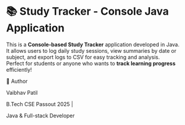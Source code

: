 
# 📚 Study Tracker - Console Java Application  

This is a **Console-based Study Tracker** application developed in Java.  
It allows users to log daily study sessions, view summaries by date or subject, and export logs to CSV for easy tracking and analysis.  
Perfect for students or anyone who wants to **track learning progress** efficiently!

🌟 Author

Vaibhav Patil

B.Tech CSE Passout 2025 |

Java & Full-stack Developer
